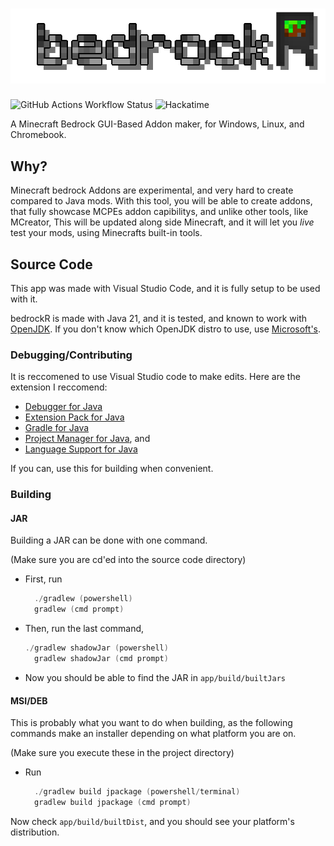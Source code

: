 # ![bedrockR](https://raw.githubusercontent.com/xFN10x/bedrockR/refs/heads/master/app/src/main/resources/ui/BrandingFullWShadow.png)

![GitHub Actions Workflow Status](https://img.shields.io/github/actions/workflow/status/xFN10x/bedrockR/gradle.yml)
![Hackatime](https://hackatime-badge.hackclub.com/U0923KXMGUR/bedrockR)

A Minecraft Bedrock GUI-Based Addon maker, for Windows, Linux, and Chromebook.

## Why?

Minecraft bedrock Addons are experimental, and very hard to create compared to Java mods. With this tool, you will be able to create addons, that fully showcase MCPEs addon capibilitys, and unlike other tools, like MCreator, This will be updated along side Minecraft, and it will let you *live* test your mods, using Minecrafts built-in tools.

## Source Code

This app was made with Visual Studio Code, and it is fully setup to be used with it.

bedrockR is made with Java 21, and it is tested, and known to work with [OpenJDK](https://openjdk.org/). If you don't know which OpenJDK distro to use, use [Microsoft's](https://learn.microsoft.com/en-ca/java/openjdk/download#openjdk-21).

### Debugging/Contributing

It is reccomened to use Visual Studio code to make edits. Here are the extension I reccomend:

- [Debugger for Java](https://marketplace.visualstudio.com/items?itemName=vscjava.vscode-java-debug)
- [Extension Pack for Java](https://marketplace.visualstudio.com/items?itemName=vscjava.vscode-java-pack)
- [Gradle for Java](https://marketplace.visualstudio.com/items?itemName=vscjava.vscode-gradle)
- [Project Manager for Java](https://marketplace.visualstudio.com/items?itemName=vscjava.vscode-java-dependency), and
- [Language Support for Java](https://marketplace.visualstudio.com/items?itemName=redhat.java)

If you can, use this for building when convenient.

### Building

#### JAR

Building a JAR can be done with one command.

(Make sure you are cd'ed into the source code directory)

- First, run

  ```powershell
    ./gradlew (powershell)
    gradlew (cmd prompt)
  ```

- Then, run the last command,

  ```powershell
  ./gradlew shadowJar (powershell)
    gradlew shadowJar (cmd prompt)
  ```

- Now you should be able to find the JAR in `app/build/builtJars`

#### MSI/DEB

This is probably what you want to do when building, as the following commands make an installer depending on what platform you are on.

(Make sure you execute these in the project directory)

- Run
  
  ```powershell
    ./gradlew build jpackage (powershell/terminal)
    gradlew build jpackage (cmd prompt)
  ```
Now check `app/build/builtDist`, and you should see your platform's distribution.
